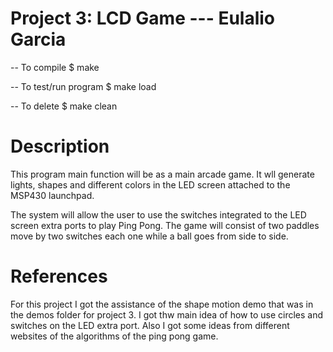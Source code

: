# Project 3: LCD Game --- Eulalio Garcia

-- To compile
   $ make

-- To test/run program
   $ make load

-- To delete
   $ make clean

# Description #

This program main function will be as a main arcade game. It wll generate lights, shapes and different colors in the LED screen attached to the MSP430 launchpad.

The system will allow the user to use the switches integrated to the LED screen extra ports to play Ping Pong. The game will consist of two paddles move by two switches each one while a ball goes from side to side.

# References #
For this project I got the assistance of the shape motion demo that was in the demos folder for project 3. I got thw main idea of how to use circles and switches on the LED extra port. Also I got some ideas from different websites of the algorithms of the ping pong game. 






